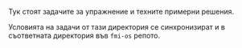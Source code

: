 Тук стоят задачите за упражнение и техните примерни решения.

Условията на задачи от тази директория се синхронизират и в
съответната директория във `fmi-os` репото.
